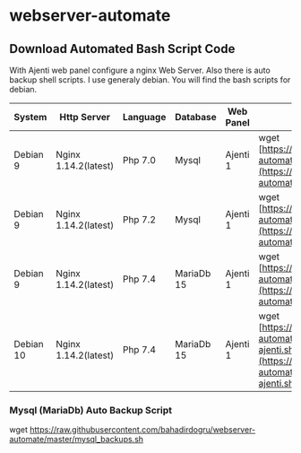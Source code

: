 # webserver-automate

## Download Automated Bash Script Code

With Ajenti web panel configure a nginx Web Server. Also there is auto backup shell scripts. I use generaly debian. You will find the bash scripts for debian.

| System 	  |Http Server |Language 	| Database 	 | Web Panel 	 |Download Command|
|---------- |------------|----------|------------|---------------|----------------|
|Debian 9	  |Nginx 1.14.2(latest)       |Php 7.0   | Mysql      |   Ajenti 1    |wget [https://raw.githubusercontent.com/bahadirdogru/webserver-automate/master/Install_server_debian_9-php7.0.sh](https://raw.githubusercontent.com/bahadirdogru/webserver-automate/master/Install_server_debian_9-php7.0.sh)|
|Debian 9	  |Nginx  1.14.2(latest)      |Php 7.2   | Mysql      | Ajenti 1      |wget [https://raw.githubusercontent.com/bahadirdogru/webserver-automate/master/debian9-nginx-php7.2-mysql8-ajenti.sh](https://raw.githubusercontent.com/bahadirdogru/webserver-automate/master/debian9-nginx-php7.2-mysql8-ajenti.sh) |
|Debian 9	  |Nginx   1.14.2(latest)     |Php 7.4   | MariaDb 15 | Ajenti 1     |wget [https://raw.githubusercontent.com/bahadirdogru/webserver-automate/master/debian9-php7.4-nginx-mariadb-ajenti.sh](https://raw.githubusercontent.com/bahadirdogru/webserver-automate/master/debian9-php7.4-nginx-mariadb-ajenti.sh) |
|Debian 10	  |Nginx  1.14.2(latest)      |Php 7.4   | MariaDb 15 | Ajenti 1      |wget [https://raw.githubusercontent.com/bahadirdogru/webserver-automate/master/debian10-php7.4-nginx-mariadb-ajenti.sh](https://raw.githubusercontent.com/bahadirdogru/webserver-automate/master/debian10-php7.4-nginx-mariadb-ajenti.sh) |

### Mysql (MariaDb) Auto Backup Script
wget https://raw.githubusercontent.com/bahadirdogru/webserver-automate/master/mysql_backups.sh
